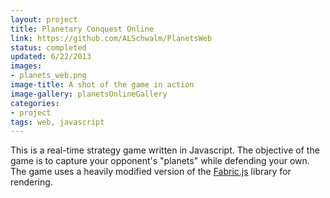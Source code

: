 ```yaml
---
layout: project
title: Planetary Conquest Online
link: https://github.com/ALSchwalm/PlanetsWeb
status: completed
updated: 6/22/2013
images:
- planets_web.png
image-title: A shot of the game in action
image-gallery: planetsOnlineGallery
categories:
- project
tags: web, javascript
---
```



This is a real-time strategy game written in Javascript. The objective of the game
is to capture your opponent's "planets" while defending your own. The game uses a
heavily modified version of the [Fabric.js][fabric] library for rendering.

[fabric]: http://fabricjs.com/
